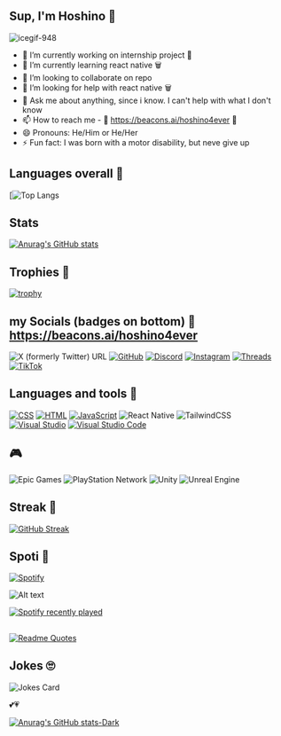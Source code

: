 ## Sup, I'm Hoshino 🌸
![icegif-948](https://github.com/Hoshino2123/Hoshino2123/assets/65288010/2d286352-c2c8-436f-997a-0e16965a0e61)

- 🔭 I’m currently working on internship project 🌸
- 🌱 I’m currently learning react native 🗑️
- 👯 I’m looking to collaborate on repo
- 🤔 I’m looking for help with react native 🗑️
- 💬 Ask me about anything, since i know. I can't help with what I don't know
- 📫 How to reach me - 🌸 https://beacons.ai/hoshino4ever 🌸
- 😄 Pronouns: He/Him or He/Her
- ⚡ Fun fact: I was born with a motor disability, but neve give up

## Languages overall 🌸
[![Top Langs](https://github-readme-stats.vercel.app/api/top-langs/?username=hoshino2123&layout=donut-vertical)
## Stats
[![Anurag's GitHub stats](https://github-readme-stats.vercel.app/api?username=hoshino2123&show_icons=true&theme=dark)](https://github.com/anuraghazra/github-readme-stats)
## Trophies 🌸

[![trophy](https://github-profile-trophy.vercel.app/?username=ryo-ma&theme=onedark)](https://github.com/Hoshino2123/github-profile-trophy-no-frame=true)

## my Socials (badges on bottom) 🌸  https://beacons.ai/hoshino4ever 
![X (formerly Twitter) URL](https://img.shields.io/twitter/url?url=https%3A%2F%2Ftwitter.com%2Fdeadpoolpt11)
[![GitHub](https://img.shields.io/badge/GitHub-%23121011.svg?logo=github&logoColor=white)](#)
[![Discord](https://img.shields.io/badge/Discord-%235865F2.svg?&logo=discord&logoColor=white)](#)
[![Instagram](https://img.shields.io/badge/Instagram-%23E4405F.svg?logo=Instagram&logoColor=white)](#)
[![Threads](https://img.shields.io/badge/Threads-000000?logo=Threads&logoColor=white)](#)
[![TikTok](https://img.shields.io/badge/TikTok-black?logo=tiktok&logoColor=white)](#)

## Languages and tools 🌸
[![CSS](https://img.shields.io/badge/CSS-1572B6?logo=css3&logoColor=fff)](#)
[![HTML](https://img.shields.io/badge/HTML-%23E34F26.svg?logo=html5&logoColor=white)](#)
[![JavaScript](https://img.shields.io/badge/JavaScript-F7DF1E?logo=javascript&logoColor=000)](#)
![React Native](https://img.shields.io/badge/react_native-%2320232a.svg?style=for-the-badge&logo=react&logoColor=%2361DAFB)
![TailwindCSS](https://img.shields.io/badge/tailwindcss-%2338B2AC.svg?style=for-the-badge&logo=tailwind-css&logoColor=white)
[![Visual Studio](https://img.shields.io/badge/Visual%20Studio-5C2D91.svg?&logo=visual-studio&logoColor=white)](#)
[![Visual Studio Code](https://img.shields.io/badge/Visual%20Studio%20Code-0078d7.svg?logo=visual-studio-code&logoColor=white)](#)

## 🎮
![Epic Games](https://img.shields.io/badge/epicgames-%23313131.svg?style=for-the-badge&logo=epicgames&logoColor=white)
![PlayStation Network](https://img.shields.io/badge/PSN-%230070D1.svg?style=for-the-badge&logo=Playstation&logoColor=white)
![Unity](https://img.shields.io/badge/unity-%23000000.svg?style=for-the-badge&logo=unity&logoColor=white)
![Unreal Engine](https://img.shields.io/badge/unrealengine-%23313131.svg?style=for-the-badge&logo=unrealengine&logoColor=white)

## Streak 🌸
[![GitHub Streak](https://github-readme-streak-stats.herokuapp.com?user=Hoshino2123&theme=dark&date_format=%5BY.%5Dn.j&background=45%2CEB157F%2CEB0000)](https://git.io/streak-stats)

## Spoti 🌸
[![Spotify](https://img.shields.io/badge/Spotify-1ED760?logo=spotify&logoColor=white)](#)

![Alt text](https://spotify-recently-played-readme.vercel.app/api?user=312izpdez5np7vhrvqxaovyycc7i&unique={true|1|on|yes})

[![Spotify recently played](https://spotify-recently-played-readme.vercel.app/api?user=hoshino2123)](https://open.spotify.com/user/312izpdez5np7vhrvqxaovyycc7i?si=dd25d681a911487d)
## 
[![Readme Quotes](https://quotes-github-readme.vercel.app/api?type=horizontal&theme=dark)](https://github.com/Hoshino2123/github-readme-quotes)

## Jokes 🙄
<!-- Markdown -->

![Jokes Card](https://readme-jokes.vercel.app/api)






💕💗
<!--
**Hoshino2123/Hoshino2123** is a ✨ _special_ ✨ repository because its `README.md` (this file) appears on your GitHub profile.

Here are some ideas to get you started:


-->



























[![Anurag's GitHub stats-Dark](https://github-readme-stats.vercel.app/api?username=hoshino2123&show_icons=true&theme=dark#gh-dark-mode-only)](https://github.com/anuraghazra/github-readme-stats#gh-dark-mode-only)

